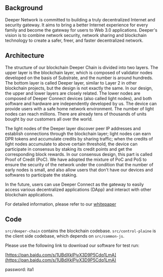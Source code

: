 ## Background

Deeper Network is committed to building a truly decentralized Internet and security gateway. It aims to bring a better Internet experience for every family and become the gateway for users to Web 3.0 applications. Deeper's vision is to combine network security, network sharing and blockchain technology to create a safer, freer, and faster decentralized network.

## Architecture

The structure of our blockchain Deeper Chain is divided into two layers. The upper layer is the blockchain layer, which is composed of validator nodes developed on the basis of Substrate, and the number is around hundreds. The bottom layer is called Deeper layer, similar to Layer 2 in other blockchain projects, but the design is not exactly the same. In our design, the upper and lower layers are closely related. The lower nodes are composed of Deeper Connect devices (also called light nodes), and both software and hardware are independently developed by us. The device can provide users with a safe home network environment. The number of light nodes can reach millions. There are already tens of thousands of units bought by our customers all over the world.

The light nodes of the Deeper layer discover peer IP addresses and establish connections through the blockchain layer; light nodes can earn DPR tokens and accumulate credits by sharing traffic; when the credits of light nodes accumulate to above certain threshold, the device can participate in consensus by staking its credit points and get the corresponding block rewards. In our consensus design, this part is called Proof of Credit (PoC). We have adopted the mixture of PoC and PoS to ensure the security of the network under the condition that the number of early nodes is small, and also allow users that don't have our devices and softwares to participate the staking. 

In the future, users can use Deeper Connect as the gateway to easily access various decentralized applications (DApp) and interact with other blockchain applications.

For detailed information, please refer to our [whitepaper](https://deeper.network/whitepaper_en.pdf)


## Code

`src/deeper-chain` contains the blockchain codebase. `src/control-plaine` is the client side codebase, which depends on `src/common-js`.

Please use the following link to download our software for test run:

[https://pan.baidu.com/s/1UBdXklPjyX3D9P5Cdq1LmA](https://pan.baidu.com/s/1UBdXklPjyX3D9P5Cdq1LmA)

password: ita1
